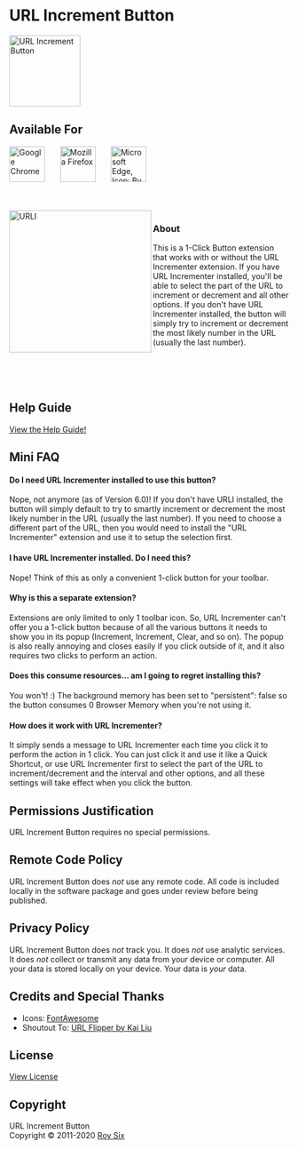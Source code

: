 # URL Increment Button
<img src="https://raw.githubusercontent.com/roysix/url-increment-button/master/assets/icon.svg?sanitize=true" width="128" height="128" alt="URL Increment Button" title="URL Increment Button">

## Available For

<a href="https://chrome.google.com/webstore/detail/url-increment-button/decebmdlceenceecblpfjanoocfcmjai" title="Chrome Web Store Download"><img src="https://raw.githubusercontent.com/roysix/url-increment-button/master/assets/chrome.svg?sanitize=true" height="64" alt="Google Chrome"></a>
&nbsp;&nbsp;&nbsp;&nbsp;&nbsp;
<a href="https://addons.mozilla.org/firefox/addon/url-increment-button/" title="Firefox Addon Download"><img src="https://raw.githubusercontent.com/roysix/url-increment-button/master/assets/firefox.svg?sanitize=true" height="64" alt="Mozilla Firefox"></a>
&nbsp;&nbsp;&nbsp;&nbsp;&nbsp;
<a href="https://microsoftedge.microsoft.com/addons/detail/url-increment-button/opaoomlknnahhpoemiinfaohfgdbifnm" title="Microsoft Edge Extension Download"><img src="https://raw.githubusercontent.com/roysix/url-increment-button/master/assets/edge.png" height="64" alt="Microsoft Edge, Icon: By Source, Fair use, https://en.wikipedia.org/w/index.php?curid=62848768"></a>

<br><br>
<img src="https://raw.githubusercontent.com/roysix/url-increment-button/master/assets/urli.svg?sanitize=true" width="256" height="256" align="left" title="URLI">

### About
This is a 1-Click Button extension that works with or without the URL Incrementer extension. If you have URL Incrementer installed, you'll be able to select the part of the URL to increment or decrement and all other options. If you don't have URL Incrementer installed, the button will simply try to increment or decrement the most likely number in the URL (usually the last number).
<br><br><br><br><br>

## Help Guide
[View the Help Guide!](https://github.com/roysix/url-incrementer/wiki/Help)

## Mini FAQ

#### Do I need URL Incrementer installed to use this button?
Nope, not anymore (as of Version 6.0)! If you don't have URLI installed, the button will simply default to try to smartly increment or decrement the most likely number in the URL (usually the last number). If you need to choose a different part of the URL, then you would need to install the "URL Incrementer" extension and use it to setup the selection first.

#### I have URL Incrementer installed. Do I need this?
Nope! Think of this as only a convenient 1-click button for your toolbar.

#### Why is this a separate extension?
Extensions are only limited to only 1 toolbar icon. So, URL Incrementer can't offer you a 1-click button because of all the various buttons it needs to show you in its popup (Increment, Increment, Clear, and so on). The popup is also really annoying and closes easily if you click outside of it, and it also requires two clicks to perform an action.

#### Does this consume resources... am I going to regret installing this?
You won't! :) The background memory has been set to "persistent": false so the button consumes 0 Browser Memory when you're not using it.

#### How does it work with URL Incrementer?
It simply sends a message to URL Incrementer each time you click it to perform the action in 1 click. You can just click it and use it like a Quick Shortcut, or use URL Incrementer first to select the part of the URL to increment/decrement and the interval and other options, and all these settings will take effect when you click the button.

## Permissions Justification
URL Increment Button requires no special permissions.

## Remote Code Policy
URL Increment Button does *not* use any remote code. All code is included locally in the software package and goes under review before being published.

## Privacy Policy
URL Increment Button does *not* track you. It does *not* use analytic services. It does *not* collect or transmit any data from your device or computer. All your data is stored locally on your device. Your data is *your* data.

## Credits and Special Thanks
<ul>
  <li>Icons: <a href="https://fontawesome.com/">FontAwesome</a></li>
  <li>Shoutout To: <a href="#">URL Flipper by Kai Liu</a></li>
</ul>

## License
<a href="https://github.com/roysix/url-increment-button/blob/master/LICENSE">View License</a>

## Copyright
URL Increment Button  
Copyright &copy; 2011-2020 <a href="https://github.com/roysix" target="_blank">Roy Six</a>
